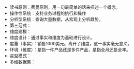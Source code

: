 * 读书原则：费曼原则，用一句最简单的话来描述一个概念。
* 操作性系统：支持业务过程的执行和操作
* 分析型系统：查询大量数据，从宏观上分析趋势。
* 第三范式：
* 维度建模：
* 维度设计：通过事实和维度为基础进行设计。
* 度量（事实）：销售1000美元。离开了维度，这一事实毫无意义。
* 环境（维度）：是指一件产品还是多件产品，是指全月还是全年。
* 星型模式：
* 多维数据集：
